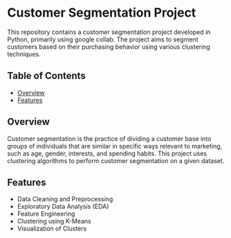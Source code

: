 # Customer Segmentation Project

This repository contains a customer segmentation project developed in Python, primarily using google collab. The project aims to segment customers based on their purchasing behavior using various clustering techniques.

## Table of Contents
- [Overview](#overview)
- [Features](#features)

## Overview
Customer segmentation is the practice of dividing a customer base into groups of individuals that are similar in specific ways relevant to marketing, such as age, gender, interests, and spending habits. This project uses clustering algorithms to perform customer segmentation on a given dataset.

## Features
- Data Cleaning and Preprocessing
- Exploratory Data Analysis (EDA)
- Feature Engineering
- Clustering using K-Means
- Visualization of Clusters
